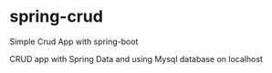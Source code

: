 # spring-crud
Simple Crud App with spring-boot

CRUD app with Spring Data and using Mysql database on localhost
